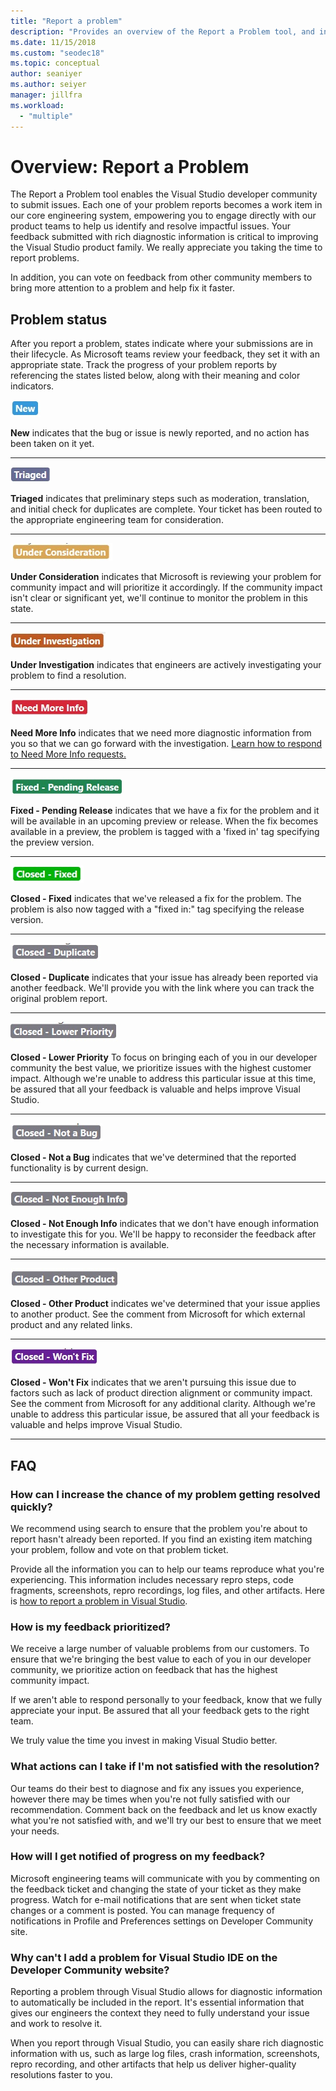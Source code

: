 ```yaml
---
title: "Report a problem"
description: "Provides an overview of the Report a Problem tool, and includes problem states and definitions"
ms.date: 11/15/2018
ms.custom: "seodec18"
ms.topic: conceptual
author: seaniyer
ms.author: seiyer
manager: jillfra
ms.workload:
  - "multiple"
---
```

# Overview: Report a Problem

The Report a Problem tool enables the Visual Studio developer community to submit issues. Each one of your problem reports becomes a work item in our core engineering system, empowering you to engage directly with our product teams to help us identify and resolve impactful issues. Your feedback submitted with rich diagnostic information is critical to improving the Visual Studio product family. We really appreciate you taking the time to report problems.

In addition, you can vote on feedback from other community members to bring more attention to a problem and help fix it faster.

## Problem status

After you report a problem, states indicate where your submissions are in their lifecycle. As Microsoft teams review your feedback, they set it with an appropriate state.  Track the progress of your problem reports by referencing the states listed below, along with their meaning and color indicators.

![New state for problem reporting on Developer Community](../ide/media/ProblemStates/New.jpg)

**New** indicates that the bug or issue is newly reported, and no action has been taken on it yet.

- - -

![Triaged state for problem reporting on Developer Community](../ide/media/ProblemStates/Triaged.jpg)

**Triaged** indicates that preliminary steps such as moderation, translation, and  initial check for duplicates are  complete. Your ticket has been routed to the appropriate engineering team for consideration.

- - -

![Under Consideration state for problem reporting on Developer Community](../ide/media/ProblemStates/UnderConsideration.jpg)

**Under Consideration** indicates that Microsoft is reviewing your problem for community impact and will prioritize it accordingly. If the community impact isn't clear or significant yet, we'll continue to monitor the problem in this state.

- - -

![Under Investigation state for problem reporting on Developer Community](../ide/media/ProblemStates/UnderInvestigation.jpg)

**Under Investigation** indicates that engineers are actively investigating your problem to find a resolution.

- - -

![Need More Info state for problem reporting on Developer Community](../ide/media/ProblemStates/NeedMoreInfo.jpg)

**Need More Info** indicates that we need more diagnostic information from you so that we can go forward with the investigation.  [Learn how to respond to Need More Info requests.](./how-to-report-a-problem-with-visual-studio.md#when-further-information-is-needed-need-more-info)

- - -

![Fixed - Pending Release state for problem reporting on Developer Community](../ide/media/ProblemStates/FixedPendingRelease.jpg)

**Fixed - Pending Release** indicates that we have a fix for the problem and it will be available in an upcoming preview or release.  When the fix becomes available in a preview, the problem is tagged with a 'fixed in' tag specifying the preview version.

- - -

![Closed - Fixed state for problem reporting on Developer Community](../ide/media/ProblemStates/ClosedFixed.jpg)

**Closed - Fixed** indicates that we've released a fix for the problem. The problem is also now tagged with a "fixed in:" tag specifying the release version.

- - -

![Closed - Duplicate state for problem reporting on Developer Community](../ide/media/ProblemStates/ClosedDuplicate.jpg)

**Closed - Duplicate** indicates that your issue has already been reported via another feedback. We'll provide you with the link where you can track the original problem report.

- - -

![Closed - Lower Priority state for problem reporting on Developer Community](../ide/media/ProblemStates/ClosedLowerPriority.jpg)

**Closed - Lower Priority** To focus on bringing each of you in our developer community the best value, we prioritize issues with the highest customer impact. Although we're unable to address this particular issue at this time, be assured that all your feedback is valuable and helps improve Visual Studio.

- - -

![Closed - Not a Bug state for problem reporting on Developer Community](../ide/media/ProblemStates/ClosedNotABug.jpg)

**Closed - Not a Bug**  indicates that we've determined that the reported functionality is by current design.

- - -

![Closed - Not Enough Info state for problem reporting on Developer Community](../ide/media/ProblemStates/ClosedNotEnoughInfo.jpg)

**Closed - Not Enough Info** indicates that we don't have enough information to investigate this for you. We'll be happy to reconsider the feedback after the necessary information is available.

- - -

![Closed - Other Product state for problem reporting on Developer Community](../ide/media/ProblemStates/ClosedOtherProduct.jpg)

**Closed - Other Product** indicates we've determined that your issue applies to another product. See the comment from Microsoft for which external product and any related links.

- - -

![Closed - Won't Fix state for problem reporting on Developer Community](../ide/media/ProblemStates/ClosedWontFix.jpg)

**Closed - Won't Fix** indicates that we aren't pursuing this issue due to factors such as lack of product direction alignment or community impact. See the comment from Microsoft for any additional clarity.  Although we're unable to address this particular issue, be assured that all your feedback is valuable and helps improve Visual Studio.

- - -

## FAQ

### How can I increase the chance of my problem getting resolved quickly?

We recommend using search to ensure that the problem you're about to report hasn't already been reported. If you find an existing item matching your problem, follow and vote on that problem ticket.

 Provide all the information you can to help our teams reproduce what you're experiencing.  This information includes  necessary repro steps, code fragments, screenshots, repro recordings, log files, and other artifacts.  Here is [how to report a problem in Visual Studio](./how-to-report-a-problem-with-visual-studio.md).

### How is my feedback prioritized?

We receive a large number of valuable problems from our customers. To ensure that we're bringing the best value to each of you in our developer community, we prioritize action on feedback that has the highest community impact.

If we aren't able to respond personally to your feedback, know that we fully appreciate your input. Be assured that all your feedback gets to the right team.

We truly value the time you invest in making Visual Studio better.

### What actions can I take if I'm not satisfied with the resolution?

Our teams do their best to diagnose and fix any issues you experience, however there may be times when you're not fully satisfied with our recommendation. Comment back on the feedback and let us know exactly what you're not satisfied with, and we'll try our best to ensure that we meet your needs.

### How will I get notified of progress on my feedback?

Microsoft engineering teams will communicate with you by commenting on the feedback ticket and changing the state of your ticket as they make progress. Watch for e-mail notifications that are sent when  ticket state changes or a comment is posted.  You can manage frequency of notifications in Profile and Preferences settings on Developer Community site.

### Why can't I add a problem for Visual Studio IDE on the Developer Community website?

Reporting a problem through Visual Studio allows for diagnostic information to automatically be included in the report. It's essential information that gives our engineers the context they need to fully understand your issue and work to resolve it.

When you report through Visual Studio, you can easily share rich diagnostic information with us, such as large log files, crash information, screenshots, repro recording, and other artifacts that help us deliver higher-quality resolutions faster to you.
